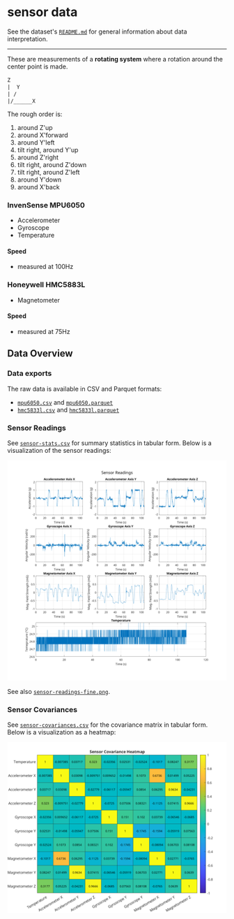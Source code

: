 # sensor data

See the dataset's [`README.md`](../README.md) for general information about data interpretation.

---

These are measurements of a **rotating system** where a rotation around the center point is made.

    Z
    |  Y
    | /
    |/______X

The rough order is:

1. around Z'up
2. around X'forward
3. around Y'left
4. tilt right, around Y'up
5. around Z'right
6. tilt right, around Z'down
7. tilt right, around Z'left
8. around Y'down
9. around X'back

### InvenSense MPU6050

- Accelerometer
- Gyroscope
- Temperature

#### Speed

- measured at 100Hz

### Honeywell HMC5883L

- Magnetometer

#### Speed

- measured at 75Hz

## Data Overview

### Data exports

The raw data is available in CSV and Parquet formats:

- [`mpu6050.csv`](mpu6050.csv) and [`mpu6050.parquet`](mpu6050.parquet)
- [`hmc5833l.csv`](mpu6050.csv) and [`hmc5833l.parquet`](mpu6050.parquet)

### Sensor Readings

See [`sensor-stats.csv`](sensor-stats.csv) for summary statistics in tabular form. Below is a visualization of the sensor readings:

![Sensor Readings](sensor-readings.png)

See also [`sensor-readings-fine.png`](sensor-readings-fine.png).

### Sensor Covariances

See [`sensor-covariances.csv`](sensor-covariances.csv) for the covariance matrix in tabular form. Below is a visualization as a heatmap:

![Sensor Covariances](sensor-covariances.png)
